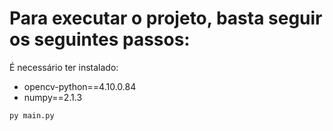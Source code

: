 # Para executar o projeto, basta seguir os seguintes passos:

É necessário ter instalado:
* opencv-python==4.10.0.84
* numpy==2.1.3

```
py main.py
```
